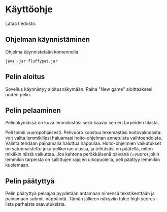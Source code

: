 # Käyttöohje

Lataa tiedosto.


## Ohjelman käynnistäminen

Ohjelma käynnistetään komennolla 

```
java -jar fluffypet.jar
```

## Pelin aloitus

Sovellus käynnistyy aloitusnäkymään. Paina "New game" aloittaaksesi uuden pelin.

## Pelin pelaaminen

Pelinäkymässä on kuva lemmikistäsi sekä kaavio sen eri tarpeiden tilasta.

Peli toimii vuoropohjaisesti. Pelivuoro koostuu tekemästäsi hoitovalinnasta: voit valita lemmikillesi haluamasi hoito-ohjelman annetuista vaihtoehdoista. Valinta tehdään painamalla haluttua nappulaa. Hoito-ohjelmien vaikutukset on satunnaistettu joka pelikerran alussa, ja tehtäväsi on päätellä, miten mikäkin niistä vaikuttaa. Jos kahtena peräkkäisenä päivänä (=vuoro) jokin lemmikin tarpeista on sallittujen rajojen ulkopuolella, peli päättyy lemmikin kuolemaan.

## Pelin päätyttyä

Pelin päätyttyä pelaajaa pyydetään antamaan nimensä tekstikenttään ja painamaan submit-näppäintä. Tämän jälkeen näkyviin tulee high scores -lista parhaista saavutuksista.
